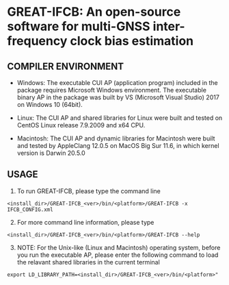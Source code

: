 # GREAT-IFCB: An open-source software for multi-GNSS inter-frequency clock bias estimation

## COMPILER ENVIRONMENT
  
* Windows: 
The executable CUI AP (application program) included in the package requires Microsoft Windows environment. The executable binary AP in the package was built by VS (Microsoft Visual Studio) 2017 on Windows 10 (64bit). 
      
* Linux:
The CUI AP and shared libraries for Linux were built and tested on CentOS Linux release 7.9.2009 and x64 CPU.


* Macintosh:
The CUI AP and dynamic libraries for Macintosh were built and tested by AppleClang 12.0.5 on MacOS Big Sur 11.6, in which kernel version is Darwin 20.5.0

## USAGE

1. To run GREAT-IFCB, please type the command line 
```
<install_dir>/GREAT-IFCB_<ver>/bin/<platform>/GREAT-IFCB -x IFCB_CONFIG.xml 
```

2. For more command line information, please type 
```
<install_dir>/GREAT-IFCB_<ver>/bin/<platform>/GREAT-IFCB --help 
```
 
3. NOTE: For the  Unix-like (Linux and Macintosh) operating system, before you run the executable AP, please enter the following command to load the relavant shared libraries in the current terminal
```
export LD_LIBRARY_PATH=<install_dir>/GREAT-IFCB_<ver>/bin/<platform>"
```

